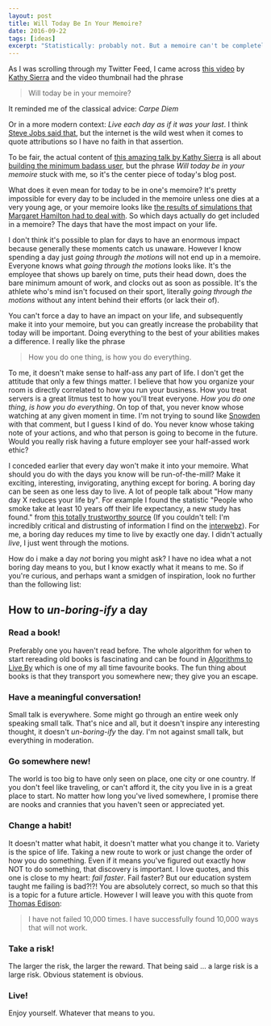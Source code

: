 ```yaml
---
layout: post
title: Will Today Be In Your Memoire?
date: 2016-09-22
tags: [ideas]
excerpt: "Statistically: probably not. But a memoire can't be completely empty, so some days must make it"
---
```


As I was scrolling through my Twitter Feed, I came across [this video](https://vimeo.com/81625882) by [Kathy Sierra](http://seriouspony.com/) and the video thumbnail had the phrase

> Will today be in your memoire?

It reminded me of the classical advice: _Carpe Diem_

Or in a more modern context: _Live each day as if it was your last_. I think [Steve Jobs said that](http://www.forbes.com/pictures/eimh45ehjl/steve-jobs-live-each-day-as-if-it-was-your-last/#277641062874), but the internet is the wild west when it comes to quote attributions so I have no faith in that assertion.

To be fair, the actual content of [this amazing talk by Kathy Sierra](https://vimeo.com/81625882) is all about [building the minimum badass user](http://businessofsoftware.org/2013/02/kathy-sierra-building-the-minimum-badass-user-business-of-software-a-masterclass-in-thinking-about-software-product-development/), but the phrase _Will today be in your memoire_ stuck with me, so it's the center piece of today's blog post.

What does it even mean for today to be in one's memoire? It's pretty impossible for every day to be included in the memoire unless one dies at a very young age, or your memoire looks like [the results of simulations that Margaret Hamilton had to deal with](http://i.imgur.com/bxyWmuA.jpg). So which days actually do get included in a memoire? The days that have the most impact on your life.

I don't think it's possible to plan for days to have an enormous impact because generally these moments catch us unaware. However I know spending a day just _going through the motions_ will not end up in a memoire. Everyone knows what _going through the motions_ looks like. It's the employee that shows up barely on time, puts their head down, does the bare minimum amount of work, and clocks out as soon as possible. It's the athlete who's mind isn't focused on their sport, literally _going through the motions_ without any intent behind their efforts (or lack their of).

You can't force a day to have an impact on your life, and subsequently make it into your memoire, but you can greatly increase the probability that today will be important. Doing everything to the best of your abilities makes a difference. I really like the phrase

> How you do one thing, is how you do everything.

To me, it doesn't make sense to half-ass any part of life. I don't get the attitude that only a few things matter. I believe that how you organize your room is directly correlated to how you run your business. How you treat servers is a great litmus test to how you'll treat everyone. _How you do one thing, is how you do everything_. On top of that, you never know whose watching at any given moment in time. I'm not trying to sound like [Snowden](https://theintercept.com/2015/11/12/edward-snowden-explains-how-to-reclaim-your-privacy/) with that comment, but I guess I kind of do. You never know whose taking note of your actions, and who that person is going to become in the future. Would you really risk having a future employer see your half-assed work ethic?

I conceded earlier that every day won't make it into your memoire. What should you do with the days you know will be run-of-the-mill? Make it exciting, interesting, invigorating, anything except for boring. A boring day can be seen as one less day to live. A lot of people talk about "How many day X reduces your life by". For example I found the statistic "People who smoke take at least 10 years off their life expectancy, a new study has found." from [this totally trustworthy source](http://www.usatoday.com/story/news/nation/2013/01/23/smoking-cessation-life-expectancy/1858913/) (If you couldn't tell: I'm incredibly critical and distrusting of information I find on the [interwebz](http://www.theuselessweb.com/)). For me, a boring day reduces my time to live by exactly one day. I didn't actually _live_, I just went through the motions.

How do i make a day _not_ boring you might ask? I have no idea what a not boring day means to you, but I know exactly what it means to me. So if you're curious, and perhaps want a smidgen of inspiration, look no further than the following list:

## How to _un-boring-ify_ a day

### Read a book!

Preferably one you haven't read before. The whole algorithm for when to start rereading old books is fascinating and can be found in [Algorithms to Live By](http://algorithmstoliveby.com/) which is one of my all time favourite books. The fun thing about books is that they transport you somewhere new; they give you an escape.

### Have a meaningful conversation!

Small talk is everywhere. Some might go through an entire week only speaking small talk. That's nice and all, but it doesn't inspire any interesting thought, it doesn't _un-boring-ify_ the day. I'm not against small talk, but everything in moderation.

### Go somewhere new!

The world is too big to have only seen on place, one city or one country. If you don't feel like traveling, or can't afford it, the city you live in is a great place to start. No matter how long you've lived somewhere, I promise there are nooks and crannies that you haven't seen or appreciated yet.

### Change a habit!

It doesn't matter what habit, it doesn't matter what you change it to. Variety is the spice of life. Taking a new route to work or just change the order of how you do something. Even if it means you've figured out exactly how NOT to do something, that discovery is important. I love quotes, and this one is close to my heart: _fail faster_. Fail faster? But our education system taught me failing is bad?!?! You are absolutely correct, so much so that this is a topic for a future article. However I will leave you with this quote from [Thomas Edison](http://answers.google.com/answers/threadview?id=747226):

>I have not failed 10,000 times. I have successfully found 10,000 ways that will not work.

### Take a risk!

The larger the risk, the larger the reward. That being said ... a large risk is a large risk. Obvious statement is obvious.

### Live!

Enjoy yourself. Whatever that means to you.
